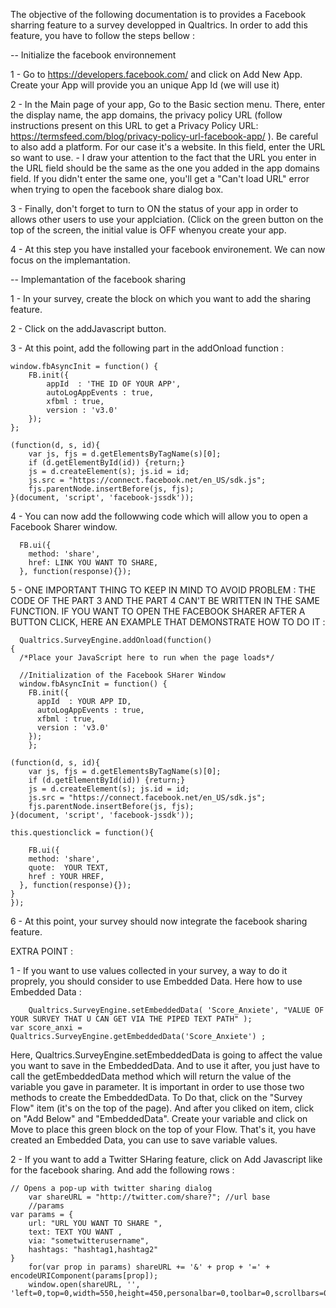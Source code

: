 The objective of the following documentation is to provides a Facebook sharring feature to a survey developped in Qualtrics. 
In order to add this feature, you have to follow the steps bellow : 
  
  -- Initialize the facebook environnement
  
  1 - Go to https://developers.facebook.com/ and click on Add New App. Create your App will provide you an unique App Id (we will use it) 
  
  2 - In the Main page of your app, Go to the Basic section menu. There, enter the display name, the app domains, the privacy policy URL (follow instructions present on this URL to get a Privacy Policy URL: https://termsfeed.com/blog/privacy-policy-url-facebook-app/ ). Be careful to also add a platform. For our case it's a website. In this field, enter the URL so want to use. 
  	- I draw your attention to the fact that the URL you enter in the URL field should be the same as the one you added in the app domains field. If you didn't enter the same one, you'll get a "Can't load URL" error when trying to open the facebook share dialog box.
	
  3 - Finally, don't forget to turn to ON the status of your app in order to allows other users to use your applciation. (Click on the green button on the top of the screen, the initial value is OFF whenyou create your app. 
  
  4 - At this step you have installed your facebook environement. We can now focus on the implemantation. 
  
  -- Implemantation of the facebook sharing 
  
   1 - In your survey, create the block on which you want to add the sharing feature. 
  
   2 - Click on the addJavascript button. 
  
   3 - At this point, add the following part in the addOnload function : 

 	window.fbAsyncInit = function() {    	
		FB.init({
			appId  : 'THE ID OF YOUR APP',
			autoLogAppEvents : true,
			xfbml : true,
			version : 'v3.0'
		}); 
    };

  	(function(d, s, id){
    	var js, fjs = d.getElementsByTagName(s)[0];
     	if (d.getElementById(id)) {return;}
     	js = d.createElement(s); js.id = id;
     	js.src = "https://connect.facebook.net/en_US/sdk.js";
     	fjs.parentNode.insertBefore(js, fjs);
   	}(document, 'script', 'facebook-jssdk'));
    
   4 - You can now add the followwing code which will allow you to open a Facebook Sharer window.
      
      FB.ui({
        method: 'share',
        href: LINK YOU WANT TO SHARE,
      }, function(response){});
      
  5 -  ONE IMPORTANT THING TO KEEP IN MIND TO AVOID PROBLEM : THE CODE OF THE PART 3 AND THE PART 4 CAN'T BE WRITTEN IN THE SAME FUNCTION. IF YOU WANT TO OPEN THE FACEBOOK SHARER AFTER A BUTTON CLICK, HERE AN EXAMPLE THAT DEMONSTRATE HOW TO DO IT : 
      
      Qualtrics.SurveyEngine.addOnload(function()
    {
      /*Place your JavaScript here to run when the page loads*/
        
      //Initialization of the Facebook SHarer Window 
      window.fbAsyncInit = function() {    	
        FB.init({
          appId  : YOUR APP ID, 
          autoLogAppEvents : true,
          xfbml : true,
          version : 'v3.0'
        });
        };

  	(function(d, s, id){
    	var js, fjs = d.getElementsByTagName(s)[0];
     	if (d.getElementById(id)) {return;}
     	js = d.createElement(s); js.id = id;
     	js.src = "https://connect.facebook.net/en_US/sdk.js";
     	fjs.parentNode.insertBefore(js, fjs);
   	}(document, 'script', 'facebook-jssdk'));
	
    this.questionclick = function(){

        FB.ui({
        method: 'share',
        quote:  YOUR TEXT,
        href : YOUR HREF,
      }, function(response){});
    }
    });
    
   6 - At this point, your survey should now integrate the facebook sharing feature.  

   EXTRA POINT : 
  
   1 - If you want to use values collected in your survey, a way to do it proprely, you should consider to use Embedded Data. Here how to use Embedded Data : 

    	Qualtrics.SurveyEngine.setEmbeddedData( 'Score_Anxiete', "VALUE OF YOUR SURVEY THAT U CAN GET VIA THE PIPED TEXT PATH" );
	var score_anxi = Qualtrics.SurveyEngine.getEmbeddedData('Score_Anxiete') ;
  
  Here, Qualtrics.SurveyEngine.setEmbeddedData is going to affect the value you want to save in the EmbeddedData. And to use it after, you just have to call the getEmbeddedData method which will return the value of the variable you gave in parameter. It is important in order to use those two methods to create the EmbeddedData. To Do that, click on the "Survey Flow" item (it's on the top of the page). And after you cliked on item, click on "Add Below" and "EmbeddedData". Create your variable and click on Move to place this green block on the top of your Flow. That's it, you have created an Embedded Data, you can use to save variable values. 
  
  2 - If you want to add a Twitter SHaring feature, click on Add Javascript like for the facebook sharing. And add the following rows : 
  
  	// Opens a pop-up with twitter sharing dialog
      	var shareURL = "http://twitter.com/share?"; //url base
      	//params
	var params = {
		url: "URL YOU WANT TO SHARE ", 
		text: TEXT YOU WANT ,
		via: "sometwitterusername",
		hashtags: "hashtag1,hashtag2"
	}
     	for(var prop in params) shareURL += '&' + prop + '=' + encodeURIComponent(params[prop]);
      	window.open(shareURL, '', 'left=0,top=0,width=550,height=450,personalbar=0,toolbar=0,scrollbars=0,resizable=0');
